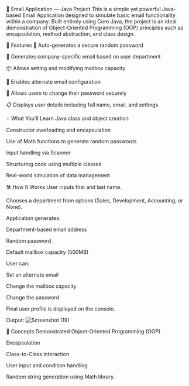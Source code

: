 📧 Email Application — Java Project
This is a simple yet powerful Java-based Email Application designed to simulate basic email functionality within a company. Built entirely using Core Java, the project is an ideal demonstration of Object-Oriented Programming (OOP) principles such as encapsulation, method abstraction, and class design.

🚀 Features
🔐 Auto-generates a secure random password

📧 Generates company-specific email based on user department

📦 Allows setting and modifying mailbox capacity

📨 Enables alternate email configuration

🔑 Allows users to change their password securely

📋 Displays user details including full name, email, and settings

💡 What You'll Learn
Java class and object creation

Constructor overloading and encapsulation

Use of Math functions to generate random passwords

Input handling via Scanner

Structuring code using multiple classes

Real-world simulation of data management

🛠️ How It Works
User inputs first and last name.

Chooses a department from options (Sales, Development, Accounting, or None).

Application generates:

Department-based email address

Random password

Default mailbox capacity (500MB)

User can:

Set an alternate email

Change the mailbox capacity

Change the password

Final user profile is displayed on the console.

Output:
![Screenshot (19)](https://github.com/user-attachments/assets/a1ced60f-8464-4ef7-9c0b-50c96e428960)

🧠 Concepts Demonstrated
Object-Oriented Programming (OOP)

Encapsulation

Class-to-Class interaction

User input and condition handling

Random string generation using Math library.

